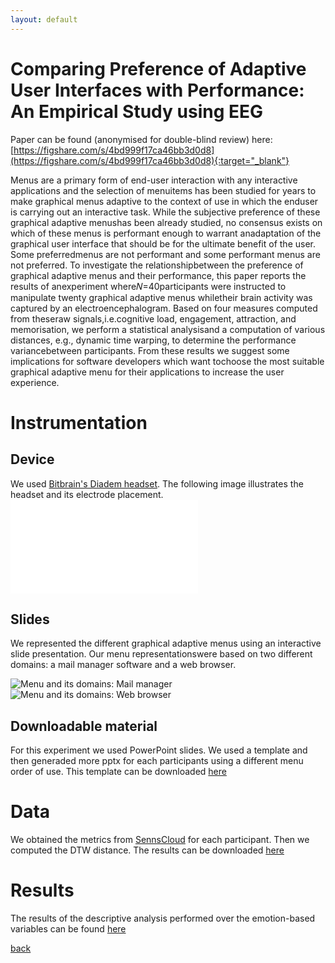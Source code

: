 ```yaml
---
layout: default
---
```


# Comparing Preference of Adaptive User Interfaces with Performance: An Empirical Study using EEG

Paper can be found (anonymised for double-blind review) here: [https://figshare.com/s/4bd999f17ca46bb3d0d8](https://figshare.com/s/4bd999f17ca46bb3d0d8){:target="_blank"}

Menus are a primary form of end-user interaction with any interactive applications and the selection of menuitems has been studied for years to make graphical menus adaptive to the context of use in which the enduser is carrying out an interactive task. While the subjective preference of these graphical adaptive menushas been already studied, no consensus exists on which of these menus is performant enough to warrant anadaptation of the graphical user interface that should be for the ultimate benefit of the user. Some preferredmenus are not performant and some performant menus are not preferred. To investigate the relationshipbetween the preference of graphical adaptive menus and their performance, this paper reports the results of anexperiment where𝑁=40participants were instructed to manipulate twenty graphical adaptive menus whiletheir brain activity was captured by an electroencephalogram. Based on four measures computed from theseraw signals,i.e.cognitive load, engagement, attraction, and memorisation, we perform a statistical analysisand a computation of various distances, e.g., dynamic time warping, to determine the performance variancebetween participants. From these results we suggest some implications for software developers which want tochoose the most suitable graphical adaptive menu for their applications to increase the user experience.

# Instrumentation

## Device

We used [Bitbrain's Diadem headset](https://www.bitbrain.com/neurotechnology-products/dry-eeg/diadem). The following image illustrates the headset and its electrode placement.
 ![Diadem and electrode placement](/assets/images/Diadem.pdf)

## Slides

We represented the different graphical adaptive menus using an interactive slide presentation. Our menu representationswere based on two different domains: a mail manager software and a web browser.

 ![Menu and its domains: Mail manager](/assets/images/menus.png)
 ![Menu and its domains: Web browser](/assets/images/menus_2.png)


## Downloadable material

For this experiment we used PowerPoint slides. We used a template and then generaded more pptx for each participants using a different menu order of use. This template can be downloaded [here](downloads/instrumentation/slides.ppsx)



# Data

We obtained the metrics from [SennsCloud](https://www.bitbrain.com/neurotechnology-products/software/sennsmetrics#) for each participant. Then we computed the DTW distance. The results can be downloaded [here](downloads/data/Experiment1/Data_all.csv)



# Results

The results of the descriptive analysis performed over the emotion-based variables can be found [here](downloads/results/Experiment1/menuResults)


[back](../)
